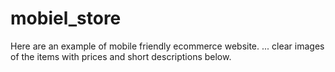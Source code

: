 # mobiel_store
 Here are an example of mobile friendly ecommerce website. ... clear images of the items with prices and short descriptions below.
